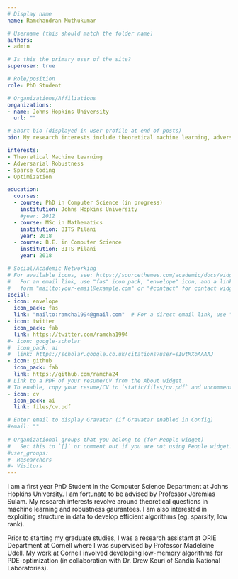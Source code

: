 ```yaml
---
# Display name
name: Ramchandran Muthukumar

# Username (this should match the folder name)
authors:
- admin

# Is this the primary user of the site?
superuser: true

# Role/position
role: PhD Student

# Organizations/Affiliations
organizations:
- name: Johns Hopkins University
  url: ""

# Short bio (displayed in user profile at end of posts)
bio: My research interests include theoretical machine learning, adversarial robustness and sparse coding.

interests:
- Theoretical Machine Learning 
- Adversarial Robustness
- Sparse Coding
- Optimization

education:
  courses:
  - course: PhD in Computer Science (in progress)
    institution: Johns Hopkins University
    #year: 2012
  - course: MSc in Mathematics
    institution: BITS Pilani
    year: 2018
  - course: B.E. in Computer Science
    institution: BITS Pilani
    year: 2018

# Social/Academic Networking
# For available icons, see: https://sourcethemes.com/academic/docs/widgets/#icons
#   For an email link, use "fas" icon pack, "envelope" icon, and a link in the
#   form "mailto:your-email@example.com" or "#contact" for contact widget.
social:
- icon: envelope
  icon_pack: fas
  link: "mailto:ramcha1994@gmail.com"  # For a direct email link, use "mailto:test@example.org".
- icon: twitter
  icon_pack: fab
  link: https://twitter.com/ramcha1994
#- icon: google-scholar
#  icon_pack: ai
#  link: https://scholar.google.co.uk/citations?user=sIwtMXoAAAAJ
- icon: github
  icon_pack: fab
  link: https://github.com/ramcha24
# Link to a PDF of your resume/CV from the About widget.
# To enable, copy your resume/CV to `static/files/cv.pdf` and uncomment the lines below.  
- icon: cv
  icon_pack: ai
  link: files/cv.pdf

# Enter email to display Gravatar (if Gravatar enabled in Config)
#email: ""
  
# Organizational groups that you belong to (for People widget)
#   Set this to `[]` or comment out if you are not using People widget.  
#user_groups:
#- Researchers
#- Visitors
---
```


I am a first year PhD Student in the Computer Science Department at Johns Hopkins University. I am fortunate to be advised by Professor Jeremias Sulam. My research interests revolve around theoretical questions in machine learning and robustness gaurantees. I am also interested in exploiting structure in data to develop efficient algorithms (eg. sparsity, low rank). 


Prior to starting my graduate studies, I was a research assistant at ORIE Department at Cornell where I was supervised by Professor Madeleine Udell. My work at Cornell involved developing low-memory algorithms for PDE-optimization (in collaboration with Dr. Drew Kouri of Sandia National Laboratories).    


